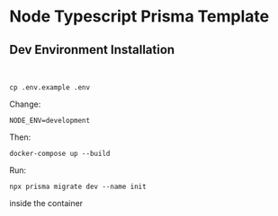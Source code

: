 # Node Typescript Prisma Template

## Dev Environment Installation

&nbsp;

```
cp .env.example .env
```

Change:

```
NODE_ENV=development
```

Then:

```
docker-compose up --build
```

Run:

```
npx prisma migrate dev --name init
```

inside the container
